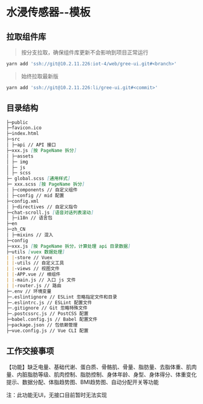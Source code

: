 # 水浸传感器--模板

## 拉取组件库

> 按分支拉取，确保组件库更新不会影响到项目正常运行

```bash
yarn add 'ssh://git@10.2.11.226:iot-4/web/gree-ui.git#<branch>'
```

> 始终拉取最新版

```bash
yarn add 'ssh://git@10.2.11.226:li/gree-ui.git#<commit>'
```

## 目录结构

```md
├─public
├─favicon.ico
├─index.html
├─src
│ ├─api // API 接口
├─xxx.js [按 PageName 拆分]
│ ├─assets
│ ├─ img
│ ├─ js
│ ├─ scss
├─ global.scss [通用样式]
├─ xxx.scss [按 PageName 拆分]
│ ├─components // 自定义组件
│ ├─config // mid 配置
├─config.xml
│ ├─directives // 自定义指令
├─chat-scroll.js [语音对话列表滚动]
│ ├─i18n // 语言包
├─en
├─zh_CN
│ ├─mixins // 混入
├─config
├─xxx.js [按 PageName 拆分，计算处理 api 目录数据]
├─utils [vuex 数据处理]
| |-store // Vuex
| |-utils // 自定义工具
| |-views // 视图文件
| |-APP.vue // 根组件
| |-main.js // 入口 js 文件
| |-router.js // 路由
├─.env // 环境变量
├─.eslintignore // ESLint 忽略指定文件和目录
├─.eslintrc.js // ESLint 配置文件
├─.gitignore // Git 忽略特殊文件
├─.postcssrc.js // PostCSS 配置
├─babel.config.js // Babel 配置文件
├─package.json // 包依赖管理
├─vue.config.js // Vue CLI 配置
```
## 工作交接事项

【功能】缺乏电量、基础代谢、蛋白质、骨骼肌、骨量、脂肪量、去脂体重、肌肉量、内脏脂肪等级、肌肉控制、脂肪控制、身体年龄、身型、身体得分、体重变化提示、数据分配、体脂趋势图、BMI趋势图、自动分配开关等功能

注：此功能无UI，无接口目前暂时无法实现